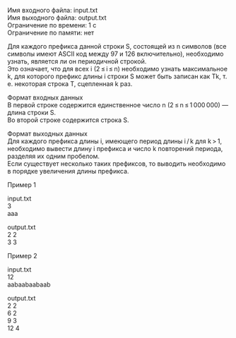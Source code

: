 ﻿Имя входного файла: input.txt\
Имя выходного файла: output.txt\
Ограничение по времени: 1 с\
Ограничение по памяти: нет

Для каждого префикса данной строки S, состоящей из n символов (все символы имеют ASCII код между 97 и 126 включительно), необходимо узнать, является ли он периодичной строкой.\
 Это означает, что для всех i (2 ≤ i ≤ n) необходимо узнать максимальное k, для которого префикс длины i строки S может быть записан как Tk, т. е. некоторая строка T, сцепленная k раз.

Формат входных данных\
В первой строке содержится единственное число n (2 ≤ n ≤ 1 000 000) — длина строки S. \
Во второй строке содержится строка S.

Формат выходных данных\
Для каждого префикса длины i, имеющего период длины i / k для k > 1, необходимо вывести длину i префикса и число k повторений периода, разделяя их одним пробелом.\
Если существует несколько таких префиксов, то выводить необходимо в порядке увеличения длины префикса.

Пример 1

input.txt\
3\
aaa

output.txt\
2 2\
3 3

Пример 2

input.txt\
12\
aabaabaabaab

output.txt\
2 2\
6 2\
9 3\
12 4
